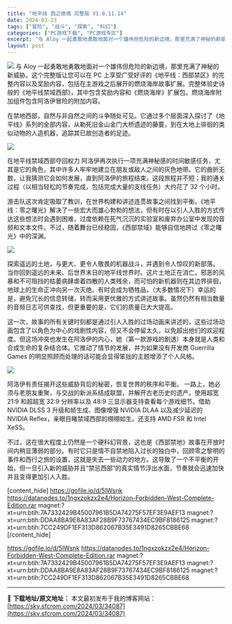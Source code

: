 ```yaml
---
title: "地平线 西之绝境 完整版 V1.0.11.14"
date: 2024-03-23
tags: ["冒险", "战斗", "探索", "科幻"]
categories: ["PC游戏下载", "PC游戏专区"]
excerpt: "与 Aloy 一起勇敢地勇敢地面对一个雄伟但危险的新边境，那里充满了神秘的新威胁。这个完整版让您可以在 PC 上享受广受好评的《地平线：西部禁区》的完整内容以及奖励内容，包括在主游戏之后展开的燃烧海岸故事扩展。完整体验史诗般的《地平线禁域西部》，其中包含奖励内容和《燃烧海岸》扩展包。燃烧海岸附加组件&hellip;"
layout: post
---
```


<img class="aligncenter" src="https://sky.sfcrom.com/wp-content/uploads/2024/03/20240329095403-6a44e.gif" />
与 Aloy 一起勇敢地勇敢地面对一个雄伟但危险的新边境，那里充满了神秘的新威胁。这个完整版让您可以在 PC 上享受广受好评的《地平线：西部禁区》的完整内容以及奖励内容，包括在主游戏之后展开的燃烧海岸故事扩展。完整体验史诗般的《地平线禁域西部》，其中包含奖励内容和《燃烧海岸》扩展包。燃烧海岸附加组件包含阿洛伊冒险的附加内容。

在禁地西部，自然与非自然之间的斗争随处可见。它通过多个层面深入探讨了《地平线》系列的全部内容，从勒死旧金山金门大桥遗迹的藤蔓，到在大地上徘徊的类似动物的人造机器，追踪其已故创造者的足迹。

<img src="https://sky.sfcrom.com/wp-content/uploads/2024/03/20240329095409-3e3b4.jpeg" />

在地平线禁域西部夺回权力
阿洛伊再次执行一项充满神秘感的时间敏感任务，尤其是它的角色，其中许多人牢牢地建立在朋友或敌人之间的灰色地带。它的曲折无数，让我猜测它会如何发展，直到阿洛伊的旅程结束。这段旅程并不短；我的通关过程（以相当轻松的节奏完成，包括完成大量的支线任务）大约花了 32 个小时。

游击队这次肯定吸取了教训，在世界构建和讲述连贯故事之间找到平衡。《地平线：零之曙光》解决了一些宏大而雄心勃勃的想法，但有时在以引人入胜的方式传达这些想法时会遇到困难，过度依赖在死气沉沉的实验室和废弃办公室中发现的音频和文本文件。不过，随着舞台已经稳固，《西部禁域》能够自信地跨过《零之曙光》中的深渊。

<img src="https://sky.sfcrom.com/wp-content/uploads/2024/03/20240329095410-822f4.jpeg" />

探索遥远的土地，与更大、更令人敬畏的机器战斗，并遇到令人惊叹的新部落。
当你回到遥远的未来、后世界末日的地平线世界时。这片土地正在消亡。邪恶的风暴和不可阻挡的枯萎病肆虐着四散的人类残余，而可怕的新机器则在其边界徘徊，地球上的生命正冲向另一次灭绝。有时会成为牺牲品，（大多数情况下）幸运的是，避免冗长的信息转储，转而采用更优雅的方式讲述故事。虽然仍然有相当数量的音频日志可供查找，但更重要的是，它们的质量已大大提高。

这一次，故事的所有关键时刻都是通过引人入胜的过场动画来讲述的，这些过场动画包含了以角色为中心的戏剧性内容，但又不会停留太久，以免超出他们的欢迎程度。但这场冲突也发生在阿洛伊的内心，她（第一款游戏的剧透）本身就是人类和合成生命的复杂结合体。它推动了情节的发展，并为如果没有开发商 Guerrilla Games 的明显照顾而处理的话可能会显得笨拙的主题增添了个人风格。

<img src="https://sky.sfcrom.com/wp-content/uploads/2024/03/20240329095411-5b603.jpeg" />

阿洛伊有责任揭开这些威胁背后的秘密，恢复世界的秩序和平衡。
一路上，她必须与老朋友重聚，与交战的新派系结成联盟，并解开古老历史的遗产。使用超宽 21:9 和超超宽 32:9 分辨率以及 48:9 三显示器支持查看每个游戏细节。借助 NVIDIA DLSS 3 升级和帧生成、图像增强 NVIDIA DLAA 以及减少延迟的 NVIDIA Reflex，亲眼目睹禁域西部的栩栩如生。还支持 AMD FSR 和 Intel XeSS。

不过，这在很大程度上仍然是一个硬科幻背景，这也是《西部禁地》故事在开放时间内稍显薄弱的部分。有时它只是情不自禁地陷入过长的独白中，回顾零之黎明的事件和西行之旅的设置，这就是失去一些动力的地方。这导致了一个不平衡的开始，但一旦引入新的威胁并且“禁忌西部”的真实情节浮出水面，节奏就会迅速加快并且变得更加引人入胜。

[content_hide]
https://gofile.io/d/5lWsnk
https://datanodes.to/1ngxzokzx2e4/Horizon-Forbidden-West-Complete-Edition.rar
magnet:?xt=urn:btih:7A7332429B45007961B5DA74275F57EF3E9AEF13
magnet:?xt=urn:btih:DDAA8BA9E8A83AF28B9F73767434EC9BF8186125
magnet:?xt=urn:btih:7CC249DF1EF313D862067B35E3491D8265CBBE68
[/content_hide]

<!--wechatfans start-->
https://gofile.io/d/5lWsnk
https://datanodes.to/1ngxzokzx2e4/Horizon-Forbidden-West-Complete-Edition.rar
magnet:?xt=urn:btih:7A7332429B45007961B5DA74275F57EF3E9AEF13
magnet:?xt=urn:btih:DDAA8BA9E8A83AF28B9F73767434EC9BF8186125
magnet:?xt=urn:btih:7CC249DF1EF313D862067B35E3491D8265CBBE68
<!--wechatfans end-->

---
📖 **下载地址/原文地址：** 本文最初发布于我的博客网站：[https://sky.sfcrom.com/2024/03/34087](https://sky.sfcrom.com/2024/03/34087)
